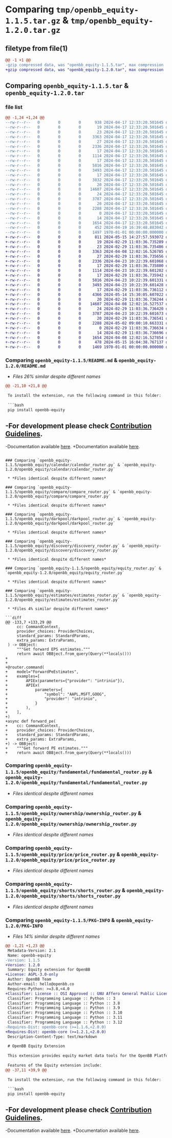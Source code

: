 # Comparing `tmp/openbb_equity-1.1.5.tar.gz` & `tmp/openbb_equity-1.2.0.tar.gz`

## filetype from file(1)

```diff
@@ -1 +1 @@
-gzip compressed data, was "openbb_equity-1.1.5.tar", max compression
+gzip compressed data, was "openbb_equity-1.2.0.tar", max compression
```

## Comparing `openbb_equity-1.1.5.tar` & `openbb_equity-1.2.0.tar`

### file list

```diff
@@ -1,24 +1,24 @@
--rw-r--r--   0        0        0      938 2024-04-17 12:33:20.501645 openbb_equity-1.1.5/README.md
--rw-r--r--   0        0        0       19 2024-04-17 12:33:20.501645 openbb_equity-1.1.5/openbb_equity/__init__.py
--rw-r--r--   0        0        0       23 2024-04-17 12:33:20.501645 openbb_equity-1.1.5/openbb_equity/calendar/__init__.py
--rw-r--r--   0        0        0     3363 2024-04-17 12:33:20.501645 openbb_equity-1.1.5/openbb_equity/calendar/calendar_router.py
--rw-r--r--   0        0        0       27 2024-04-17 12:33:20.501645 openbb_equity-1.1.5/openbb_equity/compare/__init__.py
--rw-r--r--   0        0        0     2336 2024-04-17 12:33:20.501645 openbb_equity-1.1.5/openbb_equity/compare/compare_router.py
--rw-r--r--   0        0        0       17 2024-04-17 12:33:20.501645 openbb_equity-1.1.5/openbb_equity/darkpool/__init__.py
--rw-r--r--   0        0        0     1114 2024-04-17 12:33:20.501645 openbb_equity-1.1.5/openbb_equity/darkpool/darkpool_router.py
--rw-r--r--   0        0        0       17 2024-04-17 12:33:20.501645 openbb_equity-1.1.5/openbb_equity/discovery/__init__.py
--rw-r--r--   0        0        0     5816 2024-04-17 12:33:20.501645 openbb_equity-1.1.5/openbb_equity/discovery/discovery_router.py
--rw-r--r--   0        0        0     3493 2024-04-17 12:33:20.501645 openbb_equity-1.1.5/openbb_equity/equity_router.py
--rw-r--r--   0        0        0       17 2024-04-17 12:33:20.501645 openbb_equity-1.1.5/openbb_equity/estimates/__init__.py
--rw-r--r--   0        0        0     3832 2024-04-17 12:33:20.501645 openbb_equity-1.1.5/openbb_equity/estimates/estimates_router.py
--rw-r--r--   0        0        0       20 2024-04-17 12:33:20.501645 openbb_equity-1.1.5/openbb_equity/fundamental/__init__.py
--rw-r--r--   0        0        0    14607 2024-04-17 12:33:20.501645 openbb_equity-1.1.5/openbb_equity/fundamental/fundamental_router.py
--rw-r--r--   0        0        0       24 2024-04-17 12:33:20.501645 openbb_equity-1.1.5/openbb_equity/ownership/__init__.py
--rw-r--r--   0        0        0     3787 2024-04-17 12:33:20.501645 openbb_equity-1.1.5/openbb_equity/ownership/ownership_router.py
--rw-r--r--   0        0        0       20 2024-04-17 12:33:20.501645 openbb_equity-1.1.5/openbb_equity/price/__init__.py
--rw-r--r--   0        0        0     2288 2024-04-17 12:33:20.501645 openbb_equity-1.1.5/openbb_equity/price/price_router.py
--rw-r--r--   0        0        0        0 2024-04-17 12:33:20.501645 openbb_equity-1.1.5/openbb_equity/py.typed
--rw-r--r--   0        0        0       14 2024-04-17 12:33:20.501645 openbb_equity-1.1.5/openbb_equity/shorts/__init__.py
--rw-r--r--   0        0        0     1654 2024-04-17 12:33:20.501645 openbb_equity-1.1.5/openbb_equity/shorts/shorts_router.py
--rw-r--r--   0        0        0      452 2024-04-19 16:39:48.883042 openbb_equity-1.1.5/pyproject.toml
--rw-r--r--   0        0        0     1497 1970-01-01 00:00:00.000000 openbb_equity-1.1.5/PKG-INFO
+-rw-r--r--   0        0        0      811 2024-05-15 14:27:57.593072 openbb_equity-1.2.0/README.md
+-rw-r--r--   0        0        0       19 2024-02-29 11:03:36.735289 openbb_equity-1.2.0/openbb_equity/__init__.py
+-rw-r--r--   0        0        0       23 2024-02-29 11:03:36.735486 openbb_equity-1.2.0/openbb_equity/calendar/__init__.py
+-rw-r--r--   0        0        0     3363 2024-04-08 12:02:16.526785 openbb_equity-1.2.0/openbb_equity/calendar/calendar_router.py
+-rw-r--r--   0        0        0       27 2024-02-29 11:03:36.735656 openbb_equity-1.2.0/openbb_equity/compare/__init__.py
+-rw-r--r--   0        0        0     2336 2024-04-23 10:22:39.601068 openbb_equity-1.2.0/openbb_equity/compare/compare_router.py
+-rw-r--r--   0        0        0       17 2024-02-29 11:03:36.735800 openbb_equity-1.2.0/openbb_equity/darkpool/__init__.py
+-rw-r--r--   0        0        0     1114 2024-04-23 10:22:39.601202 openbb_equity-1.2.0/openbb_equity/darkpool/darkpool_router.py
+-rw-r--r--   0        0        0       17 2024-02-29 11:03:36.735942 openbb_equity-1.2.0/openbb_equity/discovery/__init__.py
+-rw-r--r--   0        0        0     5816 2024-04-23 10:22:39.601331 openbb_equity-1.2.0/openbb_equity/discovery/discovery_router.py
+-rw-r--r--   0        0        0     3493 2024-04-23 10:22:39.601428 openbb_equity-1.2.0/openbb_equity/equity_router.py
+-rw-r--r--   0        0        0       17 2024-02-29 11:03:36.736112 openbb_equity-1.2.0/openbb_equity/estimates/__init__.py
+-rw-r--r--   0        0        0     4366 2024-05-14 15:30:05.607022 openbb_equity-1.2.0/openbb_equity/estimates/estimates_router.py
+-rw-r--r--   0        0        0       20 2024-02-29 11:03:36.736244 openbb_equity-1.2.0/openbb_equity/fundamental/__init__.py
+-rw-r--r--   0        0        0    14607 2024-04-08 12:02:16.527537 openbb_equity-1.2.0/openbb_equity/fundamental/fundamental_router.py
+-rw-r--r--   0        0        0       24 2024-02-29 11:03:36.736420 openbb_equity-1.2.0/openbb_equity/ownership/__init__.py
+-rw-r--r--   0        0        0     3787 2024-04-23 10:22:39.601673 openbb_equity-1.2.0/openbb_equity/ownership/ownership_router.py
+-rw-r--r--   0        0        0       20 2024-02-29 11:03:36.736541 openbb_equity-1.2.0/openbb_equity/price/__init__.py
+-rw-r--r--   0        0        0     2288 2024-05-02 09:00:10.663331 openbb_equity-1.2.0/openbb_equity/price/price_router.py
+-rw-r--r--   0        0        0        0 2024-02-29 11:03:36.736634 openbb_equity-1.2.0/openbb_equity/py.typed
+-rw-r--r--   0        0        0       14 2024-02-29 11:03:36.736696 openbb_equity-1.2.0/openbb_equity/shorts/__init__.py
+-rw-r--r--   0        0        0     1654 2024-04-08 12:02:16.527854 openbb_equity-1.2.0/openbb_equity/shorts/shorts_router.py
+-rw-r--r--   0        0        0      478 2024-05-15 16:04:38.767137 openbb_equity-1.2.0/pyproject.toml
+-rw-r--r--   0        0        0     1469 1970-01-01 00:00:00.000000 openbb_equity-1.2.0/PKG-INFO
```

### Comparing `openbb_equity-1.1.5/README.md` & `openbb_equity-1.2.0/README.md`

 * *Files 26% similar despite different names*

```diff
@@ -21,10 +21,8 @@
 
 To install the extension, run the following command in this folder:
 
 ```bash
 pip install openbb-equity
 ```
 
-For development please check [Contribution Guidelines](https://github.com/OpenBB-finance/OpenBBTerminal/blob/develop/openbb_platform/CONTRIBUTING.md).
-
-Documentation available [here](https://docs.openbb.co/platform).
+Documentation available [here](https://docs.openbb.co/platform/development/contributing).
```

### Comparing `openbb_equity-1.1.5/openbb_equity/calendar/calendar_router.py` & `openbb_equity-1.2.0/openbb_equity/calendar/calendar_router.py`

 * *Files identical despite different names*

### Comparing `openbb_equity-1.1.5/openbb_equity/compare/compare_router.py` & `openbb_equity-1.2.0/openbb_equity/compare/compare_router.py`

 * *Files identical despite different names*

### Comparing `openbb_equity-1.1.5/openbb_equity/darkpool/darkpool_router.py` & `openbb_equity-1.2.0/openbb_equity/darkpool/darkpool_router.py`

 * *Files identical despite different names*

### Comparing `openbb_equity-1.1.5/openbb_equity/discovery/discovery_router.py` & `openbb_equity-1.2.0/openbb_equity/discovery/discovery_router.py`

 * *Files identical despite different names*

### Comparing `openbb_equity-1.1.5/openbb_equity/equity_router.py` & `openbb_equity-1.2.0/openbb_equity/equity_router.py`

 * *Files identical despite different names*

### Comparing `openbb_equity-1.1.5/openbb_equity/estimates/estimates_router.py` & `openbb_equity-1.2.0/openbb_equity/estimates/estimates_router.py`

 * *Files 4% similar despite different names*

```diff
@@ -133,7 +133,29 @@
     cc: CommandContext,
     provider_choices: ProviderChoices,
     standard_params: StandardParams,
     extra_params: ExtraParams,
 ) -> OBBject:
     """Get forward EPS estimates."""
     return await OBBject.from_query(Query(**locals()))
+
+
+@router.command(
+    model="ForwardPeEstimates",
+    examples=[
+        APIEx(parameters={"provider": "intrinio"}),
+        APIEx(
+            parameters={
+                "symbol": "AAPL,MSFT,GOOG",
+                "provider": "intrinio",
+            }
+        ),
+    ],
+)
+async def forward_pe(
+    cc: CommandContext,
+    provider_choices: ProviderChoices,
+    standard_params: StandardParams,
+    extra_params: ExtraParams,
+) -> OBBject:
+    """Get forward PE estimates."""
+    return await OBBject.from_query(Query(**locals()))
```

### Comparing `openbb_equity-1.1.5/openbb_equity/fundamental/fundamental_router.py` & `openbb_equity-1.2.0/openbb_equity/fundamental/fundamental_router.py`

 * *Files identical despite different names*

### Comparing `openbb_equity-1.1.5/openbb_equity/ownership/ownership_router.py` & `openbb_equity-1.2.0/openbb_equity/ownership/ownership_router.py`

 * *Files identical despite different names*

### Comparing `openbb_equity-1.1.5/openbb_equity/price/price_router.py` & `openbb_equity-1.2.0/openbb_equity/price/price_router.py`

 * *Files identical despite different names*

### Comparing `openbb_equity-1.1.5/openbb_equity/shorts/shorts_router.py` & `openbb_equity-1.2.0/openbb_equity/shorts/shorts_router.py`

 * *Files identical despite different names*

### Comparing `openbb_equity-1.1.5/PKG-INFO` & `openbb_equity-1.2.0/PKG-INFO`

 * *Files 14% similar despite different names*

```diff
@@ -1,21 +1,23 @@
 Metadata-Version: 2.1
 Name: openbb-equity
-Version: 1.1.5
+Version: 1.2.0
 Summary: Equity extension for OpenBB
+License: AGPL-3.0-only
 Author: OpenBB Team
 Author-email: hello@openbb.co
 Requires-Python: >=3.8,<4.0
+Classifier: License :: OSI Approved :: GNU Affero General Public License v3
 Classifier: Programming Language :: Python :: 3
 Classifier: Programming Language :: Python :: 3.8
 Classifier: Programming Language :: Python :: 3.9
 Classifier: Programming Language :: Python :: 3.10
 Classifier: Programming Language :: Python :: 3.11
 Classifier: Programming Language :: Python :: 3.12
-Requires-Dist: openbb-core (>=1.1.6,<2.0.0)
+Requires-Dist: openbb-core (>=1.2.1,<2.0.0)
 Description-Content-Type: text/markdown
 
 # OpenBB Equity Extension
 
 This extension provides equity market data tools for the OpenBB Platform.
 
 Features of the Equity extension include:
@@ -37,11 +39,9 @@
 
 To install the extension, run the following command in this folder:
 
 ```bash
 pip install openbb-equity
 ```
 
-For development please check [Contribution Guidelines](https://github.com/OpenBB-finance/OpenBBTerminal/blob/develop/openbb_platform/CONTRIBUTING.md).
-
-Documentation available [here](https://docs.openbb.co/platform).
+Documentation available [here](https://docs.openbb.co/platform/development/contributing).
```

